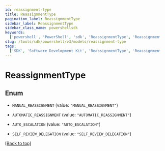 ```yaml
---
id: reassignment-type
title: ReassignmentType
pagination_label: ReassignmentType
sidebar_label: ReassignmentType
sidebar_class_name: powershellsdk
keywords:
  ['powershell', 'PowerShell', 'sdk', 'ReassignmentType', 'ReassignmentType']
slug: /tools/sdk/powershell/v3/models/reassignment-type
tags:
  ['SDK', 'Software Development Kit', 'ReassignmentType', 'ReassignmentType']
---
```


# ReassignmentType

## Enum

- `MANUAL_REASSIGNMENT` (value: `"MANUAL_REASSIGNMENT"`)

- `AUTOMATIC_REASSIGNMENT` (value: `"AUTOMATIC_REASSIGNMENT"`)

- `AUTO_ESCALATION` (value: `"AUTO_ESCALATION"`)

- `SELF_REVIEW_DELEGATION` (value: `"SELF_REVIEW_DELEGATION"`)

[[Back to top]](#)
